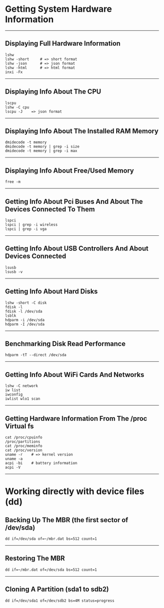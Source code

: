 # Getting System Hardware Information

---
## Displaying Full Hardware Information

```
lshw
lshw -short     # => short format
lshw -json      # => json format
lshw -html      # => html format
inxi -Fx
```

---
## Displaying Info About The CPU

```
lscpu
lshw -C cpu
lscpu -J    => json format
```

---
## Displaying Info About The Installed RAM Memory

```
dmidecode -t memory 
dmidecode -t memory | grep -i size
dmidecode -t memory | grep -i max
```

---
## Displaying Info About Free/Used Memory

```
free -m
```

---
## Getting Info About Pci Buses And About The Devices Connected To Them

```
lspci
lspci | grep -i wireless
lspci | grep -i vga
```

---
## Getting Info About USB Controllers And About Devices Connected

```
lsusb
lsusb -v
```

---
## Getting Info About Hard Disks

```
lshw -short -C disk
fdisk -l
fdisk -l /dev/sda
lsblk
hdparm -i /dev/sda
hdparm -I /dev/sda
```

---
## Benchmarking Disk Read Performance

```
hdparm -tT --direct /dev/sda
```

---
## Getting Info About WiFi Cards And Networks

```
lshw -C network
iw list
iwconfig
iwlist wlo1 scan
```

---
## Getting Hardware Information From The /proc Virtual fs

```
cat /proc/cpuinfo
/proc/partitions
cat /proc/meminfo
cat /proc/version
uname -r    # => kernel version
uname -a
acpi -bi    # battery information
acpi -V
```

---
# Working directly with device files (dd)

## Backing Up The MBR (the first sector of /dev/sda)

```
dd if=/dev/sda of=~/mbr.dat bs=512 count=1
```

---
## Restoring The MBR

```
dd if=~/mbr.dat of=/dev/sda bs=512 count=1
```

---
## Cloning A Partition (sda1 to sdb2)

```
dd if=/dev/sda1 of=/dev/sdb2 bs=4M status=progress
```